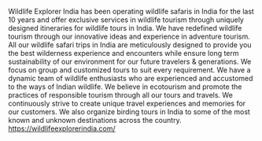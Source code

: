 Wildlife Explorer India has been operating wildlife safaris in India for the last 10 years and offer exclusive services in wildlife tourism through uniquely designed itineraries for wildlife tours in India.
We have redefined wildlife tourism through our innovative ideas and experience in adventure tourism.
All our wildlife safari trips in India are meticulously designed to provide you the best wilderness experience and encounters while ensure long term sustainability of our environment for our future travelers & generations.
We focus on group and customized tours to suit every requirement.
We have a dynamic team of wildlife enthusiasts who are experienced and accustomed to the ways of Indian wildlife.
We believe in ecotourism and promote the practices of responsible tourism through all our tours and travels.
We continuously strive to create unique travel experiences and memories for our customers. 
We also organize birding tours in India to some of the most known and unknown destinations across the country.
https://wildlifeexplorerindia.com/ 
